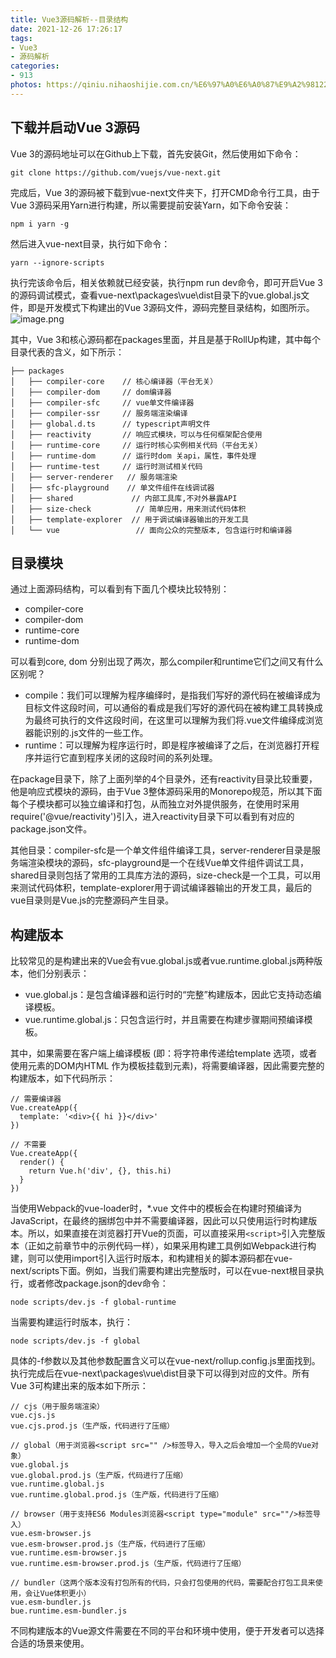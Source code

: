 ```yaml
---
title: Vue3源码解析--目录结构
date: 2021-12-26 17:26:17
tags:
- Vue3
- 源码解析
categories:
- 913
photos: https://qiniu.nihaoshijie.com.cn/%E6%97%A0%E6%A0%87%E9%A2%98122.png
---
```


## 下载并启动Vue 3源码
Vue 3的源码地址可以在Github上下载，首先安装Git，然后使用如下命令：
```
git clone https://github.com/vuejs/vue-next.git
```
<!--more-->
完成后，Vue 3的源码被下载到vue-next文件夹下，打开CMD命令行工具，由于Vue 3源码采用Yarn进行构建，所以需要提前安装Yarn，如下命令安装：
```
npm i yarn -g
```
然后进入vue-next目录，执行如下命令：
```
yarn --ignore-scripts
```
执行完该命令后，相关依赖就已经安装，执行npm run dev命令，即可开启Vue 3的源码调试模式，查看vue-next\packages\vue\dist目录下的vue.global.js文件，即是开发模式下构建出的Vue 3源码文件，源码完整目录结构，如图所示。
![image.png](https://p9-juejin.byteimg.com/tos-cn-i-k3u1fbpfcp/e59a1281bfa547c1824c35080867915c~tplv-k3u1fbpfcp-watermark.image?)

其中，Vue 3和核心源码都在packages里面，并且是基于RollUp构建，其中每个目录代表的含义，如下所示：
```
├── packages              
│   ├── compiler-core    // 核心编译器（平台无关）
│   ├── compiler-dom     // dom编译器
│   ├── compiler-sfc     // vue单文件编译器
│   ├── compiler-ssr     // 服务端渲染编译
│   ├── global.d.ts      // typescript声明文件
│   ├── reactivity       // 响应式模块，可以与任何框架配合使用
│   ├── runtime-core     // 运行时核心实例相关代码（平台无关）
│   ├── runtime-dom      // 运行时dom 关api，属性，事件处理
│   ├── runtime-test     // 运行时测试相关代码
│   ├── server-renderer   // 服务端渲染
│   ├── sfc-playground    // 单文件组件在线调试器
│   ├── shared             // 内部工具库,不对外暴露API
│   ├── size-check          // 简单应用，用来测试代码体积
│   ├── template-explorer  // 用于调试编译器输出的开发工具
│   └── vue                 // 面向公众的完整版本, 包含运行时和编译器
```
## 目录模块

通过上面源码结构，可以看到有下面几个模块比较特别：
* compiler-core
* compiler-dom
* runtime-core
* runtime-dom

可以看到core, dom 分别出现了两次，那么compiler和runtime它们之间又有什么区别呢？

* compile：我们可以理解为程序编绎时，是指我们写好的源代码在被编译成为目标文件这段时间，可以通俗的看成是我们写好的源代码在被构建工具转换成为最终可执行的文件这段时间，在这里可以理解为我们将.vue文件编绎成浏览器能识别的.js文件的一些工作。
* runtime：可以理解为程序运行时，即是程序被编译了之后，在浏览器打开程序并运行它直到程序关闭的这段时间的系列处理。


在package目录下，除了上面列举的4个目录外，还有reactivity目录比较重要，他是响应式模块的源码，由于Vue 3整体源码采用的Monorepo规范，所以其下面每个子模块都可以独立编译和打包，从而独立对外提供服务，在使用时采用require('@vue/reactivity')引入，进入reactivity目录下可以看到有对应的package.json文件。

其他目录：compiler-sfc是一个单文件组件编译工具，server-renderer目录是服务端渲染模块的源码，sfc-playground是一个在线Vue单文件组件调试工具，shared目录则包括了常用的工具库方法的源码，size-check是一个工具，可以用来测试代码体积，template-explorer用于调试编译器输出的开发工具，最后的vue目录则是Vue.js的完整源码产生目录。
## 构建版本
比较常见的是构建出来的Vue会有vue.global.js或者vue.runtime.global.js两种版本，他们分别表示：

* vue.global.js：是包含编译器和运行时的“完整”构建版本，因此它支持动态编译模板。
* vue.runtime.global.js：只包含运行时，并且需要在构建步骤期间预编译模板。

其中，如果需要在客户端上编译模板 (即：将字符串传递给template 选项，或者使用元素的DOM内HTML 作为模板挂载到元素)，将需要编译器，因此需要完整的构建版本，如下代码所示：
```
// 需要编译器
Vue.createApp({
  template: '<div>{{ hi }}</div>'
})

// 不需要
Vue.createApp({
  render() {
    return Vue.h('div', {}, this.hi)
  }
})
```
当使用Webpack的vue-loader时，*.vue 文件中的模板会在构建时预编译为JavaScript，在最终的捆绑包中并不需要编译器，因此可以只使用运行时构建版本。所以，如果直接在浏览器打开Vue的页面，可以直接采用`<script>`引入完整版本（正如之前章节中的示例代码一样），如果采用构建工具例如Webpack进行构建，则可以使用import引入运行时版本，和构建相关的脚本源码都在vue-next/scripts下面。例如，当我们需要构建出完整版时，可以在vue-next根目录执行，或者修改package.json的dev命令：
```
node scripts/dev.js -f global-runtime
```
当需要构建运行时版本，执行：
```
node scripts/dev.js -f global
```
具体的-f参数以及其他参数配置含义可以在vue-next/rollup.config.js里面找到。
执行完成后在vue-next\packages\vue\dist目录下可以得到对应的文件。所有Vue 3可构建出来的版本如下所示：
```
// cjs（用于服务端渲染）
vue.cjs.js
vue.cjs.prod.js（生产版，代码进行了压缩）

// global（用于浏览器<script src="" />标签导入，导入之后会增加一个全局的Vue对象）
vue.global.js
vue.global.prod.js（生产版，代码进行了压缩）
vue.runtime.global.js
vue.runtime.global.prod.js（生产版，代码进行了压缩）

// browser（用于支持ES6 Modules浏览器<script type="module" src=""/>标签导入）
vue.esm-browser.js
vue.esm-browser.prod.js（生产版，代码进行了压缩）
vue.runtime.esm-browser.js
vue.runtime.esm-browser.prod.js（生产版，代码进行了压缩）

// bundler（这两个版本没有打包所有的代码，只会打包使用的代码，需要配合打包工具来使用，会让Vue体积更小）
vue.esm-bundler.js
bue.runtime.esm-bundler.js
```
不同构建版本的Vue源文件需要在不同的平台和环境中使用，便于开发者可以选择合适的场景来使用。




